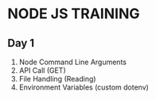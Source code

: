# NODE JS TRAINING

## Day 1
1. Node Command Line Arguments
2. API Call (GET)
3. File Handling (Reading)
4. Environment Variables (custom dotenv)
